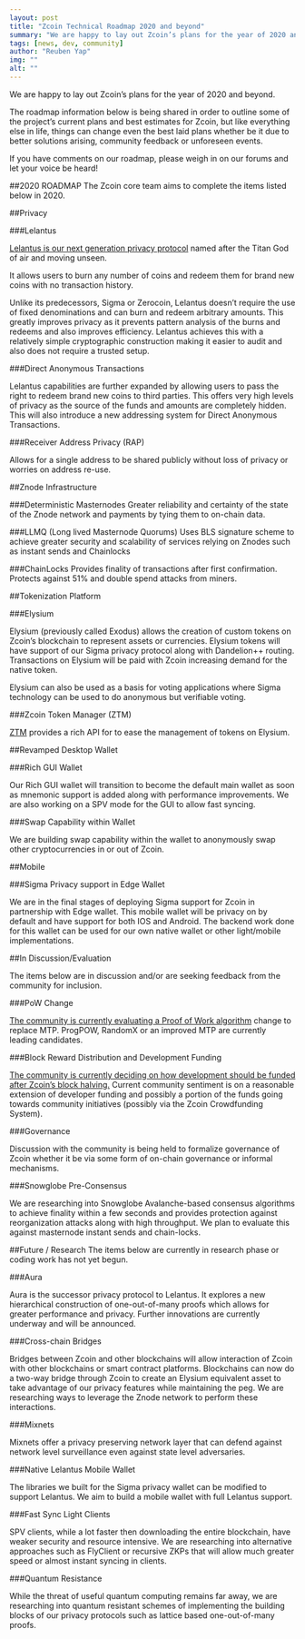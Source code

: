 ```yaml
---
layout: post
title: "Zcoin Technical Roadmap 2020 and beyond"
summary: "We are happy to lay out Zcoin’s plans for the year of 2020 and beyond"
tags: [news, dev, community]
author: "Reuben Yap"
img: ""
alt: ""
---
```

We are happy to lay out Zcoin’s plans for the year of 2020 and beyond.

The roadmap information below is being shared in order to outline some of the project’s current plans and best estimates for Zcoin, but like everything else in life, things can change even the best laid plans whether be it due to better solutions arising, community feedback or unforeseen events.

If you have comments on our roadmap, please weigh in on our forums and let your voice be heard!

##2020 ROADMAP
The Zcoin core team aims to complete the items listed below in 2020.

##Privacy

###Lelantus

[Lelantus is our next generation privacy protocol](https://firo.org/2019/04/14/lelantus-firo.html) named after the Titan God of air and moving unseen.

It allows users to burn any number of coins and redeem them for brand new coins with no transaction history.

Unlike its predecessors, Sigma or Zerocoin, Lelantus doesn’t require the use of fixed denominations and can burn and redeem arbitrary amounts. This greatly improves privacy as it prevents pattern analysis of the burns and redeems and also improves efficiency. Lelantus achieves this with a relatively simple cryptographic construction making it easier to audit and also does not require a trusted setup.

###Direct Anonymous Transactions

Lelantus capabilities are further expanded by allowing users to pass the right to redeem brand new coins to third parties. This offers very high levels of privacy as the source of the funds and amounts are completely hidden. This will also introduce a new addressing system for Direct Anonymous Transactions.

###Receiver Address Privacy (RAP)

Allows for a single address to be shared publicly without loss of privacy or worries on address re-use.

##Znode Infrastructure

###Deterministic Masternodes
Greater reliability and certainty of the state of the Znode network and payments by tying them to on-chain data.

###LLMQ (Long lived Masternode Quorums)
Uses BLS signature scheme to achieve greater security and scalability of services relying on Znodes such as instant sends and Chainlocks

###ChainLocks
Provides finality of transactions after first confirmation. Protects against 51% and double spend attacks from miners.

##Tokenization Platform

###Elysium

Elysium (previously called Exodus) allows the creation of custom tokens on Zcoin’s blockchain to represent assets or currencies. Elysium tokens will have support of our Sigma privacy protocol along with Dandelion++ routing. Transactions on Elysium will be paid with Zcoin increasing demand for the native token.

Elysium can also be used as a basis for voting applications where Sigma technology can be used to do anonymous but verifiable voting.

###Zcoin Token Manager (ZTM)

[ZTM](https://github.com/firoorg/ztm) provides a rich API for to ease the management of tokens on Elysium.

##Revamped Desktop Wallet

###Rich GUI Wallet

Our Rich GUI wallet will transition to become the default main wallet as soon as mnemonic support is added along with performance improvements. We are also working on a SPV mode for the GUI to allow fast syncing.

###Swap Capability within Wallet

We are building swap capability within the wallet to anonymously swap other cryptocurrencies in or out of Zcoin.

##Mobile

###Sigma Privacy support in Edge Wallet

We are in the final stages of deploying Sigma support for Zcoin in partnership with Edge wallet. This mobile wallet will be privacy on by default and have support for both IOS and Android. The backend work done for this wallet can be used for our own native wallet or other light/mobile implementations.

##In Discussion/Evaluation

The items below are in discussion and/or are seeking feedback from the community for inclusion.

###PoW Change

[The community is currently evaluating a Proof of Work algorithm](https://forum.zcoin.io/t/should-we-change-pow-algorithm/477) change to replace MTP. ProgPOW, RandomX or an improved MTP are currently leading candidates.

###Block Reward Distribution and Development Funding

[The community is currently deciding on how development should be funded after Zcoin’s block halving.](https://forum.zcoin.io/t/development-community-fund-percentage-after-block-halving/129/) Current community sentiment is on a reasonable extension of developer funding and possibly a portion of the funds going towards community initiatives (possibly via the Zcoin Crowdfunding System).

###Governance

Discussion with the community is being held to formalize governance of Zcoin whether it be via some form of on-chain governance or informal mechanisms.

###Snowglobe Pre-Consensus

We are researching into Snowglobe Avalanche-based consensus algorithms to achieve finality within a few seconds and provides protection against reorganization attacks along with high throughput. We plan to evaluate this against masternode instant sends and chain-locks.

##Future / Research
The items below are currently in research phase or coding work has not yet begun.

###Aura

Aura is the successor privacy protocol to Lelantus. It explores a new hierarchical construction of one-out-of-many proofs which allows for greater performance and privacy. Further innovations are currently underway and will be announced.

###Cross-chain Bridges

Bridges between Zcoin and other blockchains will allow interaction of Zcoin with other blockchains or smart contract platforms. Blockchains can now do a two-way bridge through Zcoin to create an Elysium equivalent asset to take advantage of our privacy features while maintaining the peg. We are researching ways to leverage the Znode network to perform these interactions.

###Mixnets

Mixnets offer a privacy preserving network layer that can defend against network level surveillance even against state level adversaries.

###Native Lelantus Mobile Wallet

The libraries we built for the Sigma privacy wallet can be modified to support Lelantus. We aim to build a mobile wallet with full Lelantus support.

###Fast Sync Light Clients

SPV clients, while a lot faster then downloading the entire blockchain, have weaker security and resource intensive. We are researching into alternative approaches such as FlyClient or recursive ZKPs that will allow much greater speed or almost instant syncing in clients.

###Quantum Resistance

While the threat of useful quantum computing remains far away, we are researching into quantum resistant schemes of implementing the building blocks of our privacy protocols such as lattice based one-out-of-many proofs.